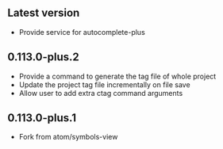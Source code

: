 ## Latest version
- Provide service for autocomplete-plus

## 0.113.0-plus.2
- Provide a command to generate the tag file of whole project
- Update the project tag file incrementally on file save
- Allow user to add extra ctag command arguments

## 0.113.0-plus.1
- Fork from atom/symbols-view
